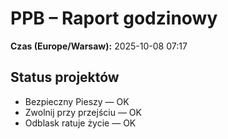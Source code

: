 # PPB – Raport godzinowy
**Czas (Europe/Warsaw):** 2025-10-08 07:17

## Status projektów
- Bezpieczny Pieszy — OK
- Zwolnij przy przejściu — OK
- Odblask ratuje życie — OK

